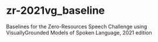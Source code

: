 # zr-2021vg_baseline
Baselines for the Zero-Resources Speech Challenge using VisuallyGrounded Models of Spoken Language, 2021 edition
